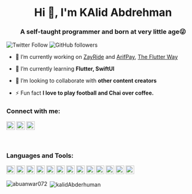 <h1 align="center">Hi 👋, I'm KAlid Abdrehman</h1>
<h3 align="center">A self-taught programmer and born at very little age😜</h3>

![Twitter Follow](https://img.shields.io/twitter/follow/Kalide0912?label=Kalide0912&logo=twitter&style=for-the-badge)
![GitHub followers](https://img.shields.io/github/followers/kalidAbderhuman?logo=GitHub&style=for-the-badge)

- 🔭 I’m currently working on [ZayRide](https://www.zayride.com/) and [ArifPay](http://arifpay.net), [The Flutter Way](https://www.youtube.com/channel/UCKw9pIkPznoGSpRiq99PQmQ)

- 🌱 I’m currently learning **Flutter, SwiftUI**

- 👯 I’m looking to collaborate with **other content creators**

- ⚡ Fun fact **I love to play football and Chai over coffee.**

### Connect with me:

<a href="https://twitter.com/Kalide0912" target="blank"><img src="https://cdn.jsdelivr.net/npm/simple-icons@3.0.1/icons/twitter.svg" alt="Kalide0912" height="22" width="22" /></a>
<a href="https://linkedin.com/in/https://www.linkedin.com/in/kalide-abderhamne-382480132/" target="blank"><img src="https://cdn.jsdelivr.net/npm/simple-icons@3.0.1/icons/linkedin.svg" alt="abuanwar072" height="22" width="22" /></a>
<a href="https://www.youtube.com/channel/UCKw9pIkPznoGSpRiq99PQmQ" target="blank"><img src="https://cdn.jsdelivr.net/npm/simple-icons@3.0.1/icons/youtube.svg" alt="ucjm7i4g4z7zgcja_hkhlcvw" height="22" width="22" /></a>


<br />

### Languages and Tools:

<p align="left"><img src="https://www.vectorlogo.zone/logos/dartlang/dartlang-icon.svg" alt="dart" width="22" height="22"/> <img src="https://www.vectorlogo.zone/logos/python/python-icon.svg" alt="django" width="22" height="22"/> <img src="https://www.vectorlogo.zone/logos/figma/figma-icon.svg" alt="figma" width="22" height="22"/> <img src="https://www.vectorlogo.zone/logos/firebase/firebase-icon.svg" alt="firebase" width="22" height="22"/> <img src="https://www.vectorlogo.zone/logos/pocoo_flask/pocoo_flask-icon.svg" alt="flask" width="22" height="22"/> <img src="https://www.vectorlogo.zone/logos/flutterio/flutterio-icon.svg" alt="flutter" width="22" height="22"/> <img src="https://www.vectorlogo.zone/logos/git-scm/git-scm-icon.svg" alt="git" width="22" height="22"/> <img src="https://www.vectorlogo.zone/logos/linux/linux-icon.svg" alt="linux" width="22" height="22"/> <img src="https://www.vectorlogo.zone/logos/mysql/mysql-ar21.svg" alt="mysql" width="22" height="22"/> <img src="https://devicons.github.io/devicon/devicon.git/icons/postgresql/postgresql-original-wordmark.svg" alt="postgresql" width="22" height="22"/> <img src="https://devicons.github.io/devicon/devicon.git/icons/python/python-original.svg" alt="python" width="22" height="22"/> <img src="https://www.vectorlogo.zone/logos/sketchapp/sketchapp-icon.svg" alt="sketch" width="22" height="22"/> <img src="https://devicons.github.io/devicon/devicon.git/icons/swift/swift-original-wordmark.svg" alt="swift" width="22" height="22"/></p>

<p><img align="left" src="https://github-readme-stats.vercel.app/api/top-langs/?username=abuanwar072&layout=compact&hide=html" alt="abuanwar072" /></p>

<p>&nbsp;<img align="center" src="https://github-readme-stats.vercel.app/api?username=kalidAbderhuman&show_icons=true".replaceAll("kalidAbderhuman","kalid") alt="kalidAbderhuman" /></p>


